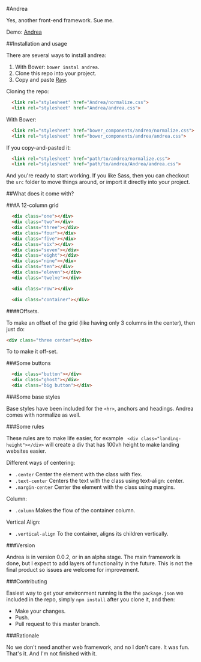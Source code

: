 #Andrea

Yes, another front-end framework. Sue me.

Demo: [Andrea](http://oelizondo.github.io/Andrea/)

##Installation and usage

There are several ways to install andrea:

1. With Bower: ```bower instal andrea```.
2. Clone this repo into your project.
3. Copy and paste [Raw](https://raw.githubusercontent.com/oelizondo/Andrea/master/andrea.css).

Cloning the repo:
```html
  <link rel="stylesheet" href="Andrea/normalize.css">
  <link rel="stylesheet" href="Andrea/andrea.css">

```
With Bower:
```html
  <link rel="stylesheet" href="bower_components/andrea/normalize.css">
  <link rel="stylesheet" href="bower_components/andrea/andrea.css">

```
If you copy-and-pasted it:
```html
  <link rel="stylesheet" href="path/to/andrea/normalize.css">
  <link rel="stylesheet" href="path/to/andrea/Andrea/andrea.css">
```

And you're ready to start working. If you like Sass, then you can checkout the ```src``` folder to move things around, or import it directly into your project.


##What does it come with?

###A 12-column grid

```html
  <div class="one"></div>
  <div class="two"></div>
  <div class="three"></div>
  <div class="four"></div>
  <div class="five"></div>
  <div class="six"></div>
  <div class="seven"></div>
  <div class="eight"></div>
  <div class="nine"></div>
  <div class="ten"></div>
  <div class="eleven"></div>
  <div class="twelve"></div>

  <div class="row"></div>

  <div class="container"></div>
```

####Offsets. 

To make an offset of the grid (like having only 3 columns in the center), then just do:

```html
<div class="three center"></div>
``` 
To to make it off-set.


###Some buttons

```html
  <div class="button"></div>
  <div class="ghost"></div>
  <div class="big button"></div>
```

###Some base styles

Base styles have been included for the ```<hr>```, anchors and headings. Andrea comes with normalize as well.

###Some rules

These rules are to make life easier, for example ``` <div class="landing-height"></div>``` will create a div that has 100vh height to make landing websites easier.

Different ways of centering:

* ```.center``` Center the element with the class with flex.
* ```.text-center``` Centers the text with the class using text-align: center.
* ```.margin-center``` Center the element with the class using margins.

Column:

* ```.column``` Makes the flow of the container column.

Vertical Align:

* ```.vertical-align``` To the container, aligns its children vertically.



###Version

Andrea is in version 0.0.2, or in an alpha stage. The main framework is done, but I expect to add layers of functionality in the future. This is not the final product so issues are welcome for improvement.

###Contributing

Easiest way to get your environment running is the the ```package.json``` we included in the repo, simply ```npm install``` after you clone it, and then:

* Make your changes.
* Push.
* Pull request to this master branch.

###Rationale

No we don't need another web framework, and no I don't care. It was fun. That's it. And I'm not finished with it.